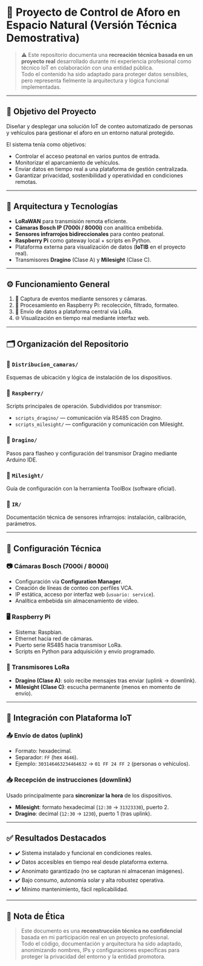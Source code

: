 # 📍 Proyecto de Control de Aforo en Espacio Natural (Versión Técnica Demostrativa)

> ⚠️ Este repositorio documenta una **recreación técnica basada en un proyecto real** desarrollado durante mi experiencia profesional como técnico IoT en colaboración con una entidad pública.  
> Todo el contenido ha sido adaptado para proteger datos sensibles, pero representa fielmente la arquitectura y lógica funcional implementadas.

---

## 🎯 Objetivo del Proyecto

Diseñar y desplegar una solución IoT de conteo automatizado de personas y vehículos para gestionar el aforo en un entorno natural protegido.  

El sistema tenía como objetivos:

- Controlar el acceso peatonal en varios puntos de entrada.
- Monitorizar el aparcamiento de vehículos.
- Enviar datos en tiempo real a una plataforma de gestión centralizada.
- Garantizar privacidad, sostenibilidad y operatividad en condiciones remotas.

---

## 🧱 Arquitectura y Tecnologías

- **LoRaWAN** para transmisión remota eficiente.
- **Cámaras Bosch IP (7000i / 8000i)** con analítica embebida.
- **Sensores infrarrojos bidireccionales** para conteo peatonal.
- **Raspberry Pi** como gateway local + scripts en Python.
- Plataforma externa para visualización de datos (**IoTIB** en el proyecto real).
- Transmisores **Dragino** (Clase A) y **Milesight** (Clase C).

---

## ⚙️ Funcionamiento General

1. 📸 Captura de eventos mediante sensores y cámaras.
2. 🧠 Procesamiento en Raspberry Pi: recolección, filtrado, formateo.
3. 📡 Envío de datos a plataforma central vía LoRa.
4. 🌐 Visualización en tiempo real mediante interfaz web.

---

## 🗂️ Organización del Repositorio

### 📂 `Distribucion_camaras/`
Esquemas de ubicación y lógica de instalación de los dispositivos.

### 📂 `Raspberry/`
Scripts principales de operación. Subdivididos por transmisor:

- `scripts_dragino/` — comunicación vía RS485 con Dragino.
- `scripts_milesight/` — configuración y comunicación con Milesight.

### 📂 `Dragino/`
Pasos para flasheo y configuración del transmisor Dragino mediante Arduino IDE.

### 📂 `Milesight/`
Guía de configuración con la herramienta ToolBox (software oficial).

### 📂 `IR/`
Documentación técnica de sensores infrarrojos: instalación, calibración, parámetros.

---

## 🧰 Configuración Técnica

### 📷 Cámaras Bosch (7000i / 8000i)

- Configuración vía **Configuration Manager**.
- Creación de líneas de conteo con perfiles VCA.
- IP estática, acceso por interfaz web (`usuario: service`).
- Analítica embebida sin almacenamiento de vídeo.

### 🖥️ Raspberry Pi

- Sistema: Raspbian.
- Ethernet hacia red de cámaras.
- Puerto serie RS485 hacia transmisor LoRa.
- Scripts en Python para adquisición y envío programado.

### 📡 Transmisores LoRa

- **Dragino (Clase A)**: solo recibe mensajes tras enviar (uplink → downlink).
- **Milesight (Clase C)**: escucha permanente (menos en momento de envío).

---

## 🔄 Integración con Plataforma IoT

### 📤 Envío de datos (uplink)

- Formato: hexadecimal.
- Separador: `FF` (hex `4646`).
- Ejemplo: `303146463234464632` → `01 FF 24 FF 2` (personas o vehículos).

### 📥 Recepción de instrucciones (downlink)

Usado principalmente para **sincronizar la hora** de los dispositivos.

- **Milesight**: formato hexadecimal (`12:30` → `31323330`), puerto 2.
- **Dragino**: decimal (`12:30` → `1230`), puerto 1 (tras uplink).

---

## ✅ Resultados Destacados

- ✔️ Sistema instalado y funcional en condiciones reales.
- ✔️ Datos accesibles en tiempo real desde plataforma externa.
- ✔️ Anonimato garantizado (no se capturan ni almacenan imágenes).
- ✔️ Bajo consumo, autonomía solar y alta robustez operativa.
- ✔️ Mínimo mantenimiento, fácil replicabilidad.

---

## 🔐 Nota de Ética

> Este documento es una **reconstrucción técnica no confidencial** basada en mi participación real en un proyecto profesional.  
> Todo el código, documentación y arquitectura ha sido adaptado, anonimizando nombres, IPs y configuraciones específicas para proteger la privacidad del entorno y la entidad promotora.


